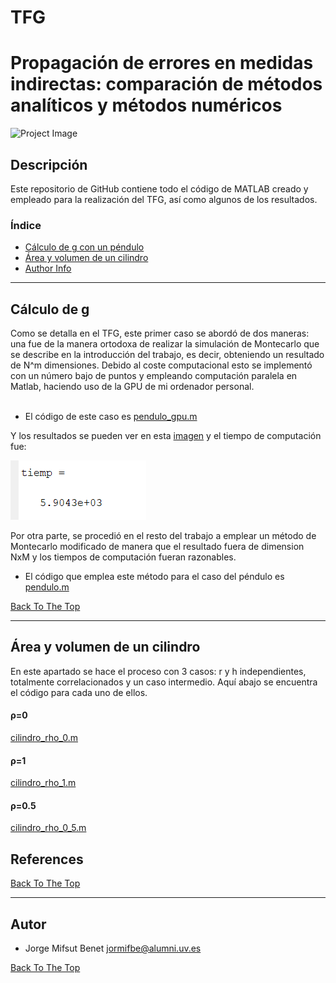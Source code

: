 # TFG
# Propagación de errores en medidas indirectas: comparación de métodos analíticos y métodos numéricos
![Project Image](https://www.uv.es/recursos/fatwirepub/ccurl/968/356/Cap_FAC_FISICA_en.png)


## Descripción

Este repositorio de GitHub contiene todo el código de MATLAB creado y empleado para la realización del TFG, así como algunos de los resultados. 


### Índice
- [Cálculo de g con un péndulo](#cálculo-de-g)
- [Área y volumen de un cilindro](#área-y-volumen-de-un-cilindro)
- [Author Info](#autor)

---

## Cálculo de g 
Como se detalla en el TFG, este primer caso se abordó de dos maneras: una fue de la manera ortodoxa de realizar la simulación de Montecarlo que se describe en la introducción del trabajo, es decir,
obteniendo un resultado de N^m dimensiones. Debido al coste computacional esto se implementó con un número bajo de puntos y empleando computación paralela en Matlab,
haciendo uso de la GPU de mi ordenador personal.\
<br/>
- El código de este caso es [pendulo_gpu.m](pendulo_gpu.m)

Y los resultados se pueden ver en esta [imagen](tiempo2.PNG) y el tiempo de computación fue:

![tiempo](tiempo.PNG) 

Por otra parte, se procedió en el resto del trabajo a emplear un método de Montecarlo modificado de manera que el resultado fuera de dimension NxM y los tiempos de computación
fueran razonables.

- El código que emplea este método para el caso del péndulo es [pendulo.m](pendulo.m) 

[Back To The Top](#tfg)

---

## Área y volumen de un cilindro

En este apartado se hace el proceso con 3 casos: r y h independientes, totalmente correlacionados y un caso intermedio. Aquí abajo se encuentra el código para cada uno de ellos.

#### ρ=0
[cilindro_rho_0.m](cilindro_rho_0.m) 
#### ρ=1
[cilindro_rho_1.m](cilindro_rho_1.m) 
#### ρ=0.5
[cilindro_rho_0_5.m](cilindro_rho_0_5.m) 


## References
[Back To The Top](#read-me-template)

---


## Autor

- Jorge Mifsut Benet [jormifbe@alumni.uv.es](mailto:jormifbe@alumni.uv.es)

[Back To The Top](#tfg)
